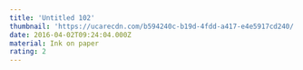 ```yaml
---
title: 'Untitled 102'
thumbnail: 'https://ucarecdn.com/b594240c-b19d-4fdd-a417-e4e5917cd240/'
date: 2016-04-02T09:24:04.000Z
material: Ink on paper
rating: 2
---
```

